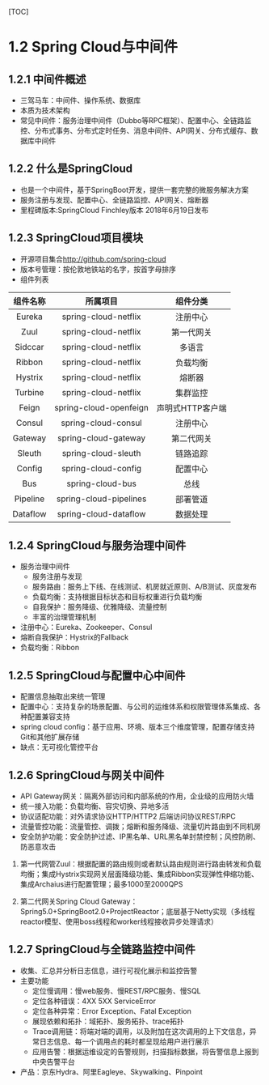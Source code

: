 [TOC]

# 1.2 Spring Cloud与中间件

## 1.2.1 中间件概述

- 三驾马车：中间件、操作系统、数据库
- 本质为技术架构
- 常见中间件：服务治理中间件（Dubbo等RPC框架）、配置中心、全链路监控、分布式事务、分布式定时任务、消息中间件、API网关、分布式缓存、数据库中间件

## 1.2.2 什么是SpringCloud

- 也是一个中间件，基于SpringBoot开发，提供一套完整的微服务解决方案
- 服务注册与发现、配置中心、全链路监控、API网关、熔断器
- 里程碑版本:SpringCloud Finchley版本 2018年6月19日发布

## 1.2.3 SpringCloud项目模块

- 开源项目集合<http://github.com/spring-cloud>
- 版本号管理：按伦敦地铁站的名字，按首字母排序
- 组件列表

| 组件名称 |        所属项目        |     组件分类     |
|:--------:|:----------------------:|:----------------:|
|  Eureka  |  spring-cloud-netflix  |     注册中心     |
|   Zuul   |  spring-cloud-netflix  |    第一代网关    |
| Sidccar  |  spring-cloud-netflix  |      多语言      |
|  Ribbon  |  spring-cloud-netflix  |     负载均衡     |
| Hystrix  |  spring-cloud-netflix  |      熔断器      |
| Turbine  |  spring-cloud-netflix  |     集群监控     |
|  Feign   | spring-cloud-openfeign | 声明式HTTP客户端 |
|  Consul  |  spring-cloud-consul   |     注册中心     |
| Gateway  |  spring-cloud-gateway  |    第二代网关    |
|  Sleuth  |  spring-cloud-sleuth   |     链路追踪     |
|  Config  |  spring-cloud-config   |     配置中心     |
|   Bus    |    spring-cloud-bus    |       总线       |
| Pipeline | spring-cloud-pipelines |     部署管道     |
| Dataflow | spring-cloud-dataflow  |     数据处理     |

## 1.2.4 SpringCloud与服务治理中间件

- 服务治理中间件
  - 服务注册与发现
  - 服务路由：服务上下线、在线测试、机房就近原则、A/B测试、灰度发布
  - 负载均衡：支持根据目标状态和目标权重进行负载均衡
  - 自我保护：服务降级、优雅降级、流量控制
  - 丰富的治理管理机制
- 注册中心：Eureka、Zookeeper、Consul
- 熔断自我保护：Hystrix的Fallback
- 负载均衡：Ribbon

## 1.2.5 SpringCloud与配置中心中间件

- 配置信息抽取出来统一管理
- 配置中心：支持复杂的场景配置、与公司的运维体系和权限管理体系集成、各种配置兼容支持
- spring cloud config：基于应用、环境、版本三个维度管理，配置存储支持Git和其他扩展存储
- 缺点：无可视化管控平台


## 1.2.6 SpringCloud与网关中间件

- API Gateway网关：隔离外部访问和内部系统的作用，企业级的应用防火墙
- 统一接入功能：负载均衡、容灾切换、异地多活
- 协议适配功能：对外请求协议HTTP/HTTP2 后端访问协议REST/RPC
- 流量管控功能：流量管控、调拨；熔断和服务降级、流量切片路由到不同机房
- 安全防护功能：安全防护过滤、IP黑名单、URL黑名单封禁控制；风控防刷、防恶意攻击

1. 第一代网管Zuul：根据配置的路由规则或者默认路由规则进行路由转发和负载均衡；集成Hystrix实现网关层面降级功能、集成Ribbon实现弹性伸缩功能、集成Archaius进行配置管理；最多1000至2000QPS

2. 第二代网关Spring Cloud Gateway：Spring5.0+SpringBoot2.0+ProjectReactor；底层基于Netty实现（多线程reactor模型、使用boss线程和worker线程接收异步处理请求）


## 1.2.7 SpringCloud与全链路监控中间件

- 收集、汇总并分析日志信息，进行可视化展示和监控告警
- 主要功能
  - 定位慢调用：慢web服务、慢REST/RPC服务、慢SQL
  - 定位各种错误：4XX 5XX ServiceError
  - 定位各种异常：Error Exception、Fatal Exception
  - 展现依赖和拓扑：域拓扑、服务拓扑、trace拓扑
  - Trace调用链：将端对端的调用，以及附加在这次调用的上下文信息，异常日志信息、每一个调用点的耗时都呈现给用户进行展示
  - 应用告警：根据运维设定的告警规则，扫描指标数据，将告警信息上报到中央告警平台
 - 产品：京东Hydra、阿里Eagleye、Skywalking、Pinpoint
